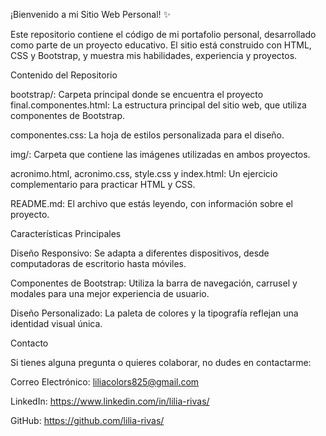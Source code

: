 ¡Bienvenido a mi Sitio Web Personal! ✨



Este repositorio contiene el código de mi portafolio personal, desarrollado como parte de un proyecto educativo. El sitio está construido con HTML, CSS y Bootstrap, y muestra mis habilidades, experiencia y proyectos.

Contenido del Repositorio



bootstrap/: Carpeta principal donde se encuentra el proyecto final.componentes.html: La estructura principal del sitio web, que utiliza componentes de Bootstrap.

componentes.css: La hoja de estilos personalizada para el diseño.

img/: Carpeta que contiene las imágenes utilizadas en ambos proyectos.

acronimo.html, acronimo.css, style.css y index.html: Un ejercicio complementario para practicar HTML y CSS.

README.md: El archivo que estás leyendo, con información sobre el proyecto.

Características Principales



Diseño Responsivo: Se adapta a diferentes dispositivos, desde computadoras de escritorio hasta móviles.

Componentes de Bootstrap: Utiliza la barra de navegación, carrusel y modales para una mejor experiencia de usuario.

Diseño Personalizado: La paleta de colores y la tipografía reflejan una identidad visual única.

Contacto



Si tienes alguna pregunta o quieres colaborar, no dudes en contactarme:

Correo Electrónico: liliacolors825@gmail.com

LinkedIn: https://www.linkedin.com/in/lilia-rivas/

GitHub: https://github.com/lilia-rivas/
